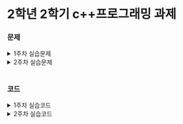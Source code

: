 # 2학년 2학기 c++프로그래밍 과제 

### 문제

<details>
<summary>1주차 실습문제</summary>
  
* 1번 문제</br>
![1](https://user-images.githubusercontent.com/76422685/133282732-4770a446-2e91-426a-a539-8857a5d73ea9.png)

* 2번 문제</br>
![2](https://user-images.githubusercontent.com/76422685/133282858-5566957c-f9fb-409f-afd3-ff63f1a369f2.png)

* 3번 문제</br>
![3](https://user-images.githubusercontent.com/76422685/133282867-8e20b3c4-9320-4e9e-b8dd-ebbd99530529.png)

* 4번 문제</br>
![4](https://user-images.githubusercontent.com/76422685/133282892-eaddae9e-a43c-49ed-a4d4-056b527186db.png)

* 5번 문제</br>
![5](https://user-images.githubusercontent.com/76422685/133282911-b54b093f-d5a1-4962-b35a-3613ef6350ad.png)

</details>

<details>
<summary>2주차 실습문제</summary>
  
* 1번 문제</br>


* 2번 문제</br>


* 3번 문제</br>


* 4번 문제</br>


* 5번 문제</br>

* 6번 문제</br>


</details>

#
### 코드

<details>
<summary>1주차 실습코드</summary>
  
* 1번 문제</br>
[Practice1Problem1.cpp](https://github.com/HoChangSUNG/c-PracProblem/blob/main/c%2B%2BPracProblem/Practice1Problem1.cpp)
* 2번 문제</br>
[Practice1Problem2.cpp](https://github.com/HoChangSUNG/c-PracProblem/blob/main/c%2B%2BPracProblem/Practice1Problem2.cpp)
* 3번 문제</br>
[Practice1Problem3.cpp](https://github.com/HoChangSUNG/c-PracProblem/blob/main/c%2B%2BPracProblem/Practice1Problem3.cpp)
* 4번 문제</br>
[Practice1Problem4.cpp](https://github.com/HoChangSUNG/c-PracProblem/blob/main/c%2B%2BPracProblem/Practice1Problem4.cpp)
* 5번 문제</br>
[Practice1Problem5.cpp](https://github.com/HoChangSUNG/c-PracProblem/blob/main/c%2B%2BPracProblem/Practice1Problem5.cpp)

</details>

<details>
<summary>2주차 실습코드</summary>
  
* 1번 문제</br>
[Practice2Problem1.cpp](https://github.com/HoChangSUNG/c-PracProblem/blob/main/c%2B%2BPracProblem/Practice2Problem1.cpp)
* 2번 문제</br>
[Practice2Problem2.cpp](https://github.com/HoChangSUNG/c-PracProblem/blob/main/c%2B%2BPracProblem/Practice2Problem2.cpp)
* 3번 문제</br>
[Practice2Problem3.cpp](https://github.com/HoChangSUNG/c-PracProblem/blob/main/c%2B%2BPracProblem/Practice2Problem3.cpp)
* 4번 문제</br>
[Practice2Problem4.cpp](https://github.com/HoChangSUNG/c-PracProblem/blob/main/c%2B%2BPracProblem/Practice2Problem4.cpp)
* 5번 문제</br>
[Practice2Problem5.cpp](https://github.com/HoChangSUNG/c-PracProblem/blob/main/c%2B%2BPracProblem/Practice2Problem5.cpp)
* 6번 문제</br>
[Practice2Problem6.cpp](https://github.com/HoChangSUNG/c-PracProblem/blob/main/c%2B%2BPracProblem/Practice2Problem6.cpp)
</details>

